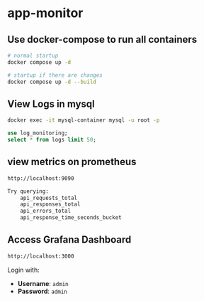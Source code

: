 # app-monitor

## Use docker-compose to run all containers
```bash
# normal startup
docker compose up -d

# startup if there are changes
docker compose up -d --build
```

## View Logs in mysql
```bash
docker exec -it mysql-container mysql -u root -p
```
```sql
use log_monitoring;
select * from logs limit 50;
```

## view metrics on prometheus
```bash
http://localhost:9090

Try querying:
    api_requests_total
    api_responses_total
    api_errors_total
    api_response_time_seconds_bucket
```

## Access Grafana Dashboard
```bash
http://localhost:3000
```

Login with:
- **Username**: `admin`
- **Password**: `admin`
